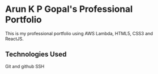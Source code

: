 # Arun K P Gopal's Professional Portfolio
This is my professional portfolio using AWS Lambda, HTML5, CSS3 and ReactJS.

## Technologies Used
Git and github
SSH
